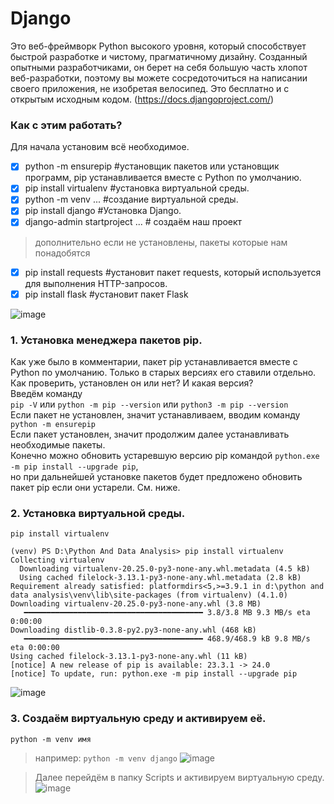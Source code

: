 # Django
Это веб-фреймворк Python высокого уровня, который способствует быстрой разработке и чистому, прагматичному дизайну. Созданный опытными разработчиками, он берет на себя большую часть хлопот веб-разработки, поэтому вы можете сосредоточиться на написании своего приложения, не изобретая велосипед. Это бесплатно и с открытым исходным кодом. (https://docs.djangoproject.com/)

### Как с этим работать? 
Для начала установим всё необходимое.

- [X] python -m ensurepip             #установщик пакетов или установщик программ, pip устанавливается вместе с Python по умолчанию.
- [X] pip install virtualenv		      #установка виртуальной среды.	
- [X] python -m venv ...  		        #создание виртуальной среды.
- [X] pip install django		          #Установка Django.
- [X] django-admin startproject ...	  # создаём наш проект

> дополнительно если не установлены, пакеты которые нам понадобятся<br>

- [X] pip install requests             #установит пакет requests, который используется для выполнения HTTP-запросов.
- [X] pip install flask                #установит пакет Flask

![image](https://github.com/tvgVita69/Django/assets/98489171/cfd80a6f-ed6f-4667-b383-51441295b670)

### 1. Установка менеджера пакетов pip.
Как уже было в комментарии, пакет pip устанавливается вместе с Python по умолчанию. Только в старых версиях его ставили отдельно.<br>
Как проверить, установлен он или нет? И какая версия?<br>
Введём команду<br>
``pip -V`` или ``python -m pip --version`` или ``python3 -m pip --version``
<br>Если пакет не установлен, значит устанавливаем, вводим команду<br>
``python -m ensurepip``
<br>Если пакет установлен, значит продолжим далее устанавливать необходимые пакеты.<br>
Конечно можно обновить устаревшую версию pip командой ``python.exe -m pip install --upgrade pip``, <br>
но при дальнейшей установке пакетов будет предложено обновить пакет pip если они устарели. См. ниже. <br>

### 2. Установка виртуальной среды.	
``pip install virtualenv``

```
(venv) PS D:\Python And Data Analysis> pip install virtualenv
Collecting virtualenv
  Downloading virtualenv-20.25.0-py3-none-any.whl.metadata (4.5 kB)
  Using cached filelock-3.13.1-py3-none-any.whl.metadata (2.8 kB)
Requirement already satisfied: platformdirs<5,>=3.9.1 in d:\python and data analysis\venv\lib\site-packages (from virtualenv) (4.1.0)
Downloading virtualenv-20.25.0-py3-none-any.whl (3.8 MB)
   ━━━━━━━━━━━━━━━━━━━━━━━━━━━━━━━━━━━━━━━━ 3.8/3.8 MB 9.3 MB/s eta 0:00:00
Downloading distlib-0.3.8-py2.py3-none-any.whl (468 kB)
   ━━━━━━━━━━━━━━━━━━━━━━━━━━━━━━━━━━━━━━━━ 468.9/468.9 kB 9.8 MB/s eta 0:00:00
Using cached filelock-3.13.1-py3-none-any.whl (11 kB)
[notice] A new release of pip is available: 23.3.1 -> 24.0
[notice] To update, run: python.exe -m pip install --upgrade pip
```
![image](https://github.com/tvgVita69/Django/assets/98489171/64d370ae-ab82-4ac3-b9d7-b253232fb999)

### 3. Создаём виртуальную среду и активируем её.
``python -m venv имя ``

> например: ``python -m venv django``
![image](https://github.com/tvgVita69/Django/assets/98489171/e96c67b0-0ed0-40fc-88e1-f6a1ff65ef4f)

> Далее перейдём в папку Scripts и активируем виртуальную среду.
![image](https://github.com/tvgVita69/Django/assets/98489171/c14df737-adc3-4a40-b044-9e789e0eae6c)


